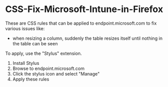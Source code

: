 # CSS-Fix-Microsoft-Intune-in-Firefox
These are CSS rules that can be applied to endpoint.microsoft.com to fix various issues like:
- when resizing a column, suddenly the table resizes itself until nothing in the table can be seen

To apply, use the "Stylus" extension.
1. Install Stylus
2. Browse to endpoint.microsoft.com
3. Click the stylus icon and select "Manage"
4. Apply these rules
